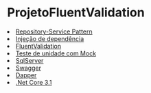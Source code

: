 # ProjetoFluentValidation
<u>
<li> Repository-Service Pattern<br /></li>
<li> Injeção de dependência<br /></li>
<li> FluentValidation<br /></li>
<li> Teste de unidade com Mock<br /></li>
<li> SqlServer<br /></li>
<li> Swagger<br /></li>
<li> Dapper<br /></li>
<li> .Net Core 3.1<br /></li>  
</u>
